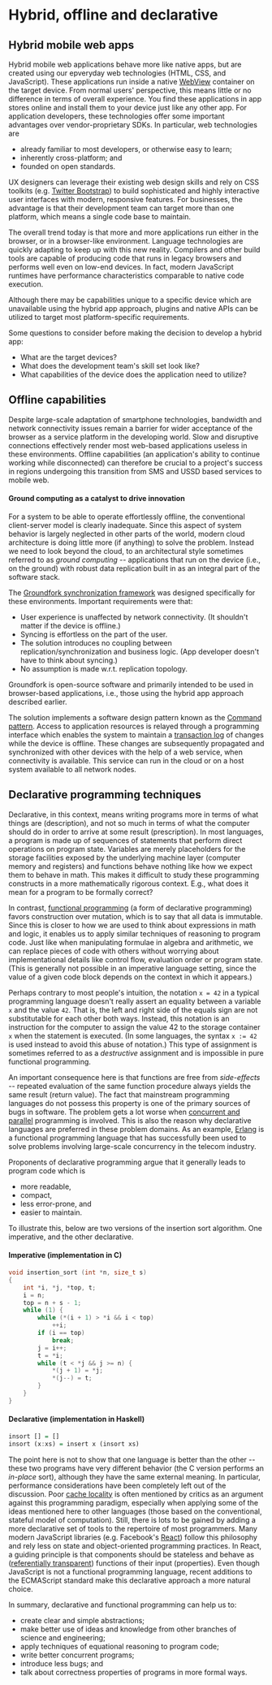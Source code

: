 # Hybrid, offline and declarative

## Hybrid mobile web apps

Hybrid mobile web applications behave more like native apps, but are created using our epveryday web technologies (HTML, CSS, and JavaScript). These applications run inside a native [WebView](http://developer.android.com/reference/android/webkit/WebView.html) container on the target device. From normal users' perspective, this means little or no difference in terms of overall experience. You find these applications in app stores online and install them to your device just like any other app. For application developers, these technologies offer some important advantages over vendor-proprietary SDKs. In particular, web technologies are

* already familiar to most developers, or otherwise easy to learn;
* inherently cross-platform; and
* founded on open standards.

UX designers can leverage their existing web design skills and rely on CSS toolkits (e.g. [Twitter Bootstrap](http://getbootstrap.com/)) to build sophisticated and highly interactive user interfaces with modern, responsive features. For businesses, the advantage is that their development team can target more than one platform, which means a single code base to maintain.

The overall trend today is that more and more applications run either in the browser, or in a browser-like environment. Language technologies are quickly adapting to keep up with this new reality. Compilers and other build tools are capable of producing code that runs in legacy browsers and performs well even on low-end devices. In fact, modern JavaScript runtimes have performance characteristics comparable to native code execution.

Although there may be capabilities unique to a specific device which are unavailable using the hybrid app approach, plugins and native APIs can be utilized to target most platform-specific requirements.

Some questions to consider before making the decision to develop a hybrid app:

* What are the target devices?
* What does the development team's skill set look like?
* What capabilities of the device does the application need to utilize?

## Offline capabilities

Despite large-scale adaptation of smartphone technologies, bandwidth and network connectivity issues remain a barrier for wider acceptance of the browser as a service platform in the developing world. Slow and disruptive connections effectively render most web-based applications useless in these environments. Offline capabilities (an application's ability to continue working while disconnected) can therefore be crucial to a project's success in regions undergoing this transition from SMS and USSD based services to mobile web.

#### Ground computing as a catalyst to drive innovation

For a system to be able to operate effortlessly offline, the conventional client-server model is clearly inadequate. Since this aspect of system behavior is largely neglected in other parts of the world, modern cloud architecture is doing little more (if anything) to solve the problem. Instead we need to look beyond the cloud, to an architectural style sometimes referred to as *ground computing* -- applications that run on the device (i.e., on the ground) with robust data replication built in as an integral part of the software stack. 

The [Groundfork synchronization framework](https://github.com/johanneshilden/groundfork-js) was designed specifically for these environments. Important requirements were that:

* User experience is unaffected by network connectivity. (It shouldn't matter if the device is offline.)
* Syncing is effortless on the part of the user.
* The solution introduces no coupling between replication/synchronization and business logic. (App developer doesn't have to think about syncing.)
* No assumption is made w.r.t. replication topology.

Groundfork is open-source software and primarily intended to be used in browser-based applications, i.e., those using the hybrid app approach described earlier.

The solution implements a software design pattern known as the [Command pattern](https://en.wikipedia.org/wiki/Command_pattern). Access to application resources is relayed through a programming interface which enables the system to maintain a [transaction log](https://en.wikipedia.org/wiki/Transaction_log) of changes while the device is offline. These changes are subsequently propagated and synchronized with other devices with the help of a web service, when connectivity is available. This service can run in the cloud or on a host system available to all network nodes. 

## Declarative programming techniques

Declarative, in this context, means writing programs more in terms of what things are (description), and not so much in terms of what the computer should do in order to arrive at some result (prescription). In most languages, a program is made up of sequences of statements that perform direct operations on program state. Variables are merely placeholders for the storage facilities exposed by the underlying machine layer (computer memory and registers) and functions behave nothing like how we expect them to behave in math. This makes it difficult to study these programming constructs in a more mathematically rigorous context. E.g., what does it mean for a program to be formally correct?

In contrast, [functional programming](https://en.wikipedia.org/wiki/Functional_programming) (a form of declarative programming) favors construction over mutation, which is to say that all data is immutable. Since this is closer to how we are used to think about expressions in math and logic, it enables us to apply similar techniques of reasoning to program code. Just like when manipulating formulae in algebra and arithmetic, we can replace pieces of code with others without worrying about implementational details like control flow, evaluation order or program state. (This is generally not possible in an imperative language setting, since the value of a given code block depends on the context in which it appears.) 

Perhaps contrary to most people's intuition, the notation `x = 42` in a typical programming language doesn't really assert an equality between a variable `x` and the value `42`. That is, the left and right side of the equals sign are not substitutable for each other both ways. Instead, this notation is an instruction for the computer to assign the value 42 to the storage container `x` when the statement is executed. (In some languages, the syntax `x := 42` is used instead to avoid this abuse of notation.) This type of assignment is sometimes referred to as a *destructive* assignment and is impossible in pure functional programming. 

An important consequence here is that functions are free from *side-effects* -- repeated evaluation of the same function procedure always yields the same result (return value). The fact that mainstream programming languages do not possess this property is one of the primary sources of bugs in software. The problem gets a lot worse when [concurrent and parallel](https://en.wikipedia.org/wiki/Concurrency_(computer_science)) programming is involved. This is also the reason why declarative languages are preferred in these problem domains. As an example, [Erlang](http://www.erlang.org/) is a functional programming language that has successfully been used to solve problems involving large-scale concurrency in the telecom industry.

Proponents of declarative programming argue that it generally leads to program code which is

* more readable, 
* compact,
* less error-prone, and 
* easier to maintain.

To illustrate this, below are two versions of the insertion sort algorithm. One imperative, and the other declarative.

#### Imperative (implementation in C)

```c
void insertion_sort (int *n, size_t s)
{
    int *i, *j, *top, t;
    i = n;
    top = n + s - 1;
    while (1) {
        while (*(i + 1) > *i && i < top)
            ++i;
        if (i == top)
            break;
        j = i++;
        t = *i;
        while (t < *j && j >= n) {
            *(j + 1) = *j;
            *(j--) = t;
        }
    }
}
```

#### Declarative (implementation in Haskell)

```haskell
insort [] = []
insort (x:xs) = insert x (insort xs)
```

The point here is not to show that one language is better than the other -- these two programs have very different behavior (the C version performs an *in-place* sort), although they have the same external meaning. In particular, performance considerations have been completely left out of the discussion. Poor [cache locality](https://en.wikipedia.org/wiki/Locality_of_reference) is often mentioned by critics as an argument against this programming paradigm, especially when applying some of the ideas mentioned here to other languages (those based on the conventional, stateful model of computation). Still, there is lots to be gained by adding a more declarative set of tools to the repertoire of most programmers. Many modern JavaScript libraries (e.g. Facebook's [React](https://facebook.github.io/react/)) follow this philosophy and rely less on state and object-oriented programming practices. In React, a guiding principle is that components should be stateless and behave as ([referentially transparent](https://wiki.haskell.org/Referential_transparency)) functions of their input (properties). Even though JavaScript is not a functional programming language, recent additions to the ECMAScript standard make this declarative approach a more natural choice.

In summary, declarative and functional programming can help us to:

* create clear and simple abstractions;
* make better use of ideas and knowledge from other branches of science and engineering;
* apply techniques of equational reasoning to program code; 
* write better concurrent programs; 
* introduce less bugs; and
* talk about correctness properties of programs in more formal ways.




